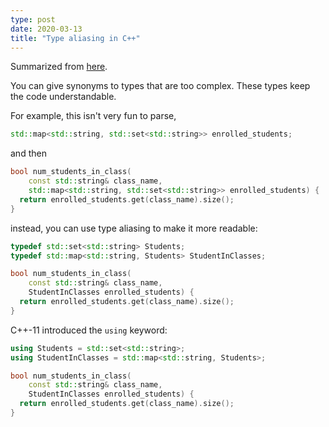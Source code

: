 ```yaml
---
type: post
date: 2020-03-13
title: "Type aliasing in C++"
---
```


Summarized from [here](https://www.internalpointers.com/post/differences-between-using-and-typedef-modern-c).

You can give synonyms to types that are too complex. These types keep the code understandable.

For example, this isn't very fun to parse,
```c++
std::map<std::string, std::set<std::string>> enrolled_students;
```
and then
```c++
bool num_students_in_class(
    const std::string& class_name,
    std::map<std::string, std::set<std::string>> enrolled_students) {
  return enrolled_students.get(class_name).size();
}
```
instead, you can use type aliasing to make it more readable:
```c++
typedef std::set<std::string> Students;
typedef std::map<std::string, Students> StudentInClasses;

bool num_students_in_class(
    const std::string& class_name,
    StudentInClasses enrolled_students) {
  return enrolled_students.get(class_name).size();
}
```

C++-11 introduced the `using` keyword:
```c++
using Students = std::set<std::string>;
using StudentInClasses = std::map<std::string, Students>;

bool num_students_in_class(
    const std::string& class_name,
    StudentInClasses enrolled_students) {
  return enrolled_students.get(class_name).size();
}
```
